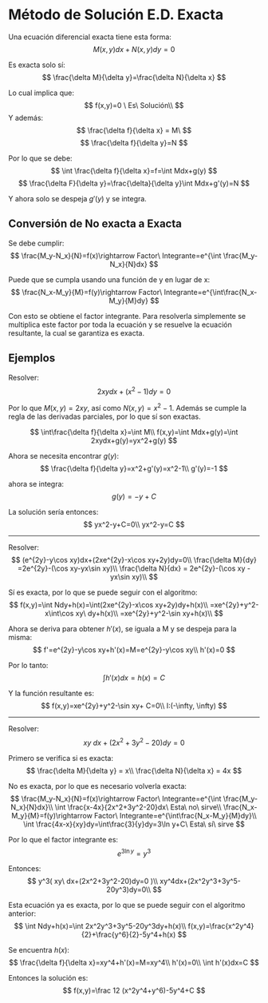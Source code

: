 # Método de Solución E.D. Exacta

Una ecuación diferencial exacta tiene esta forma:
$$
M(x,y)dx+N(x,y)dy=0
$$

Es exacta solo sí:
$$
\frac{\delta M}{\delta y}=\frac{\delta N}{\delta x}
$$

Lo cual implica que:
$$
f(x,y)=0 \ Es\ Solución\\
$$
Y además:
$$
\frac{\delta f}{\delta x} = M\
$$
$$
\frac{\delta f}{\delta y}=N
$$

Por lo que se debe:
$$
\int \frac{\delta f}{\delta x}=f=\int Mdx+g(y)
$$
$$
\frac{\delta F}{\delta y}=\frac{\delta}{\delta y}\int Mdx+g'(y)=N
$$

Y ahora solo se despeja $g'(y)$ y se integra.

## Conversión de No exacta a Exacta
Se debe cumplir:
$$
\frac{M_y-N_x}{N}=f(x)\rightarrow Factor\ Integrante=e^{\int \frac{M_y-N_x}{N}dx}
$$

Puede que se cumpla usando una función de y en lugar de x:
$$
\frac{N_x-M_y}{M}=f(y)\rightarrow Factor\ Integrante=e^{\int\frac{N_x-M_y}{M}dy}
$$

Con esto se obtiene el factor integrante. Para resolverla simplemente se multiplica este factor por toda la ecuación y se resuelve la ecuación resultante, la cual se garantiza es exacta.


## Ejemplos
Resolver: 
$$
2xydx +(x^2-1)dy=0
$$

Por lo que $M(x,y)=2xy$, así como $N(x,y)=x^2-1$. Además se cumple la regla de las derivadas parciales, por lo que sí son exactas.

$$
\int\frac{\delta f}{\delta x}=\int M\\
f(x,y)=\int Mdx+g(y)=\int 2xydx+g(y)=yx^2+g(y)
$$

Ahora se necesita encontrar $g(y)$:
$$
\frac{\delta f}{\delta y}=x^2+g'(y)=x^2-1\\
g'(y)=-1
$$

ahora se integra:
$$
g(y)=-y+C
$$

La solución sería entonces:
$$
yx^2-y+C=0\\
yx^2-y=C
$$

---

Resolver:
$$
(e^{2y}-y\cos xy)dx+(2xe^{2y}-x\cos xy+2y)dy=0\\
\frac{\delta M}{dy} =2e^{2y}-(\cos xy-yx\sin xy)\\
\frac{\delta N}{dx} = 2e^{2y}-(\cos xy -yx\sin xy)\\
$$

Sí es exacta, por lo que se puede seguir con el algoritmo:
$$
f(x,y)=\int Ndy+h(x)=\int(2xe^{2y}-x\cos xy+2y)dy+h(x)\\
=xe^{2y}+y^2-x\int\cos xy\ dy+h(x)\\
=xe^{2y}+y^2-\sin xy+h(x)\\
$$

Ahora se deriva para obtener $h'(x)$, se iguala a M y se despeja para la misma:
$$
f'=e^{2y}-y\cos xy+h'(x)=M=e^{2y}-y\cos xy\\
h'(x)=0
$$

Por lo tanto:
$$
\int h'(x)dx=h(x)=C
$$

Y la función resultante es:
$$
f(x,y)=xe^{2y}+y^2-\sin xy+ C=0\\
I:(-\infty, \infty)
$$

---

Resolver:
$$
xy\ dx+(2x^2+3y^2-20)dy=0
$$

Primero se verifica si es exacta:
$$
\frac{\delta M}{\delta y} = x\\
\frac{\delta N}{\delta x} = 4x
$$

No es exacta, por lo que es necesario volverla exacta:
$$
\frac{M_y-N_x}{N}=f(x)\rightarrow Factor\ Integrante=e^{\int \frac{M_y-N_x}{N}dx}\\
\int \frac{x-4x}{2x^2+3y^2-20}dx\ Esta\ no\ sirve\\
\frac{N_x-M_y}{M}=f(y)\rightarrow Factor\ Integrante=e^{\int\frac{N_x-M_y}{M}dy}\\
\int \frac{4x-x}{xy}dy=\int\frac{3}{y}dy=3\ln y+C\ Esta\ sí\ sirve
$$

Por lo que el factor integrante es:
$$
e^{3\ln y}=y^3
$$

Entonces:
$$
y^3( xy\ dx+(2x^2+3y^2-20)dy=0 )\\
xy^4dx+(2x^2y^3+3y^5-20y^3)dy=0\\
$$

Esta ecuación ya es exacta, por lo que se puede seguir con el algoritmo anterior:
$$
\int Ndy+h(x)=\int 2x^2y^3+3y^5-20y^3dy+h(x)\\
f(x,y)=\frac{x^2y^4}{2}+\frac{y^6}{2}-5y^4+h(x)
$$

Se encuentra $h(x)$:
$$
\frac{\delta f}{\delta x}=xy^4+h'(x)=M=xy^4\\
h'(x)=0\\
\int h'(x)dx=C
$$

Entonces la solución es:
$$
f(x,y)=\frac 12 (x^2y^4+y^6)-5y^4+C
$$
